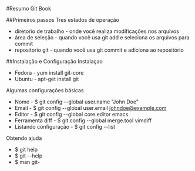 
#Resumo Git Book

##Primeiros passos
Tres estados de operação
- diretorio de trabalho - onde você realiza modificações nos arquivos
- área de seleção - quando você usa git add e seleciona os arquivos para commit
- repositorio git - quando você usa git commit e adiciona ao repositório

##Instalação e Configuração
Instalaçao
- Fedora - yum install git-core
- Ubuntu - apt-get install git

Algumas configurações básicas
- Nome - $ git config --global user.name "John Doe"
- Email - $ git config --global user.email johndoe@example.com
- Editor - $ git config --global core.editor emacs
- Ferramenta diff - $ git config --global merge.tool vimdiff
- Listando configuração - $ git config --list

Obtendo ajuda
- $ git help <verb>
- $ git <verb> --help
- $ man git-<verb>

